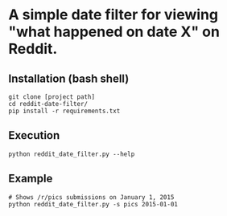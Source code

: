 # A simple date filter for viewing "what happened on date X" on Reddit.

## Installation (bash shell)

    git clone [project path]
    cd reddit-date-filter/
    pip install -r requirements.txt

## Execution

    python reddit_date_filter.py --help

## Example

    # Shows /r/pics submissions on January 1, 2015
    python reddit_date_filter.py -s pics 2015-01-01

